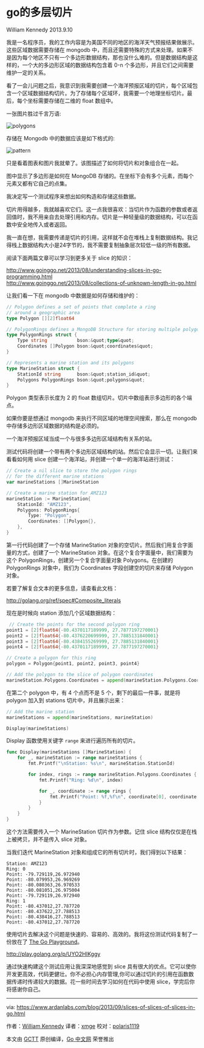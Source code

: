 # go的多层切片

William Kennedy 2013.9.10

我是一名程序员，我的工作内容是为美国不同的地区的海洋天气预报结果做展示。这些区域数据需要存储在 mongodb 中，而且还需要特殊的方式来处理。如果不是因为每个地区不只有一个多边形数据结构，那也没什么难的。但是数据结构是这样的，一个大的多边形区域的数据结构包含着 0-n 个多边形，并且它们之间需要维护一定的关系。

看了一会儿问题之后，我意识到我需要创建一个海洋预报区域的切片，每个区域包含一个区域数据结构切片。为了存储每个区域环，我需要一个地理坐标切片。最后，每个坐标需要存储在二维的 float 数组中。

一张图片胜过千言万语:

![polygons](https://www.ardanlabs.com/images/goinggo/Screen+Shot+2013-09-04+at+5.02.55+PM.png)

存储在 Mongodb 中的数据应该是如下格式的:

![pattern](https://www.ardanlabs.com/images/goinggo/Screen+Shot+2013-09-10+at+3.46.19+PM.png)

只是看着图表和图片我就晕了。该图描述了如何将切片和对象组合在一起。

图中显示了多边形是如何在 MongoDB 存储的。在坐标下会有多个元素，而每个元素又都有它自己的点集。

我决定写一个测试程序来想出如何构造和存储这些数据。

切片用得越多，我就越喜欢它们。这一点我很喜欢：当切片作为函数的参数或者返回值时，我不用亲自去处理引用和内存。切片是一种轻量级的数据结构，可以在函数中安全地传入或者返回。

我一直在想，我需要传递是切片的引用，这样就不会在堆栈上复制数据结构。我记得栈上数据结构大小是24字节的，我不需要复制抽象层次较低一级的所有数据。

阅读下面两篇文章可以学习到更多关于 slice 的知识：

http://www.goinggo.net/2013/08/understanding-slices-in-go-programming.html<br>
http://www.goinggo.net/2013/08/collections-of-unknown-length-in-go.html

让我们看一下在 mongodb 中数据是如何存储和维护的：

```go
// Polygon defines a set of points that complete a ring
// around a geographic area
type Polygon [][2]float64

// PolygonRings defines a MongoDB Structure for storing multiple polygon rings
type PolygonRings struct {
    Type string           bson:&quot;type&quot;
    Coordinates []Polygon bson:&quot;coordinates&quot;
}

// Represents a marine station and its polygons
type MarineStation struct {
    StationId string      bson:&quot;station_id&quot;
    Polygons PolygonRings bson:&quot;polygons&quot;
}
```

Polygon 类型表示长度为 2 的 float 数组切片。切片中数组表示多边形的各个端点。

如果你要是想通过 mongodb 来执行不同区域的地理空间搜索，那么在 mongodb 中存储多边形区域数据的结构是必须的。

一个海洋预报区域当成一个与很多多边形区域结构有关系的站。

测试代码将创建一个带有两个多边形区域结构的站。然后它会显示一切。让我们来看看如何用 slice 创建一个海洋站，并创建一个单一的海洋站进行测试：

```go
// Create a nil slice to store the polygon rings
// for the different marine stations
var marineStations []MarineStation

// Create a marine station for AMZ123
marineStation := MarineStation{
    StationId: "AMZ123",
    Polygons: PolygonRings{
        Type: "Polygon",
        Coordinates: []Polygon{},
    },
}
```

第一行代码创建了一个存储 MarineStation 对象的空切片。然后我们用复合字面量的方式，创建了一个 MarineStation 对象。在这个复合字面量中，我们需要为这个 PolygonRings，创建另一个复合字面量对象 Polygons。在创建的 PolygonRings 对象中，我们为 Coordinates 字段创建空的切片来存储 Polygon 对象。

若要了解复合文本的更多信息，请查看此文档：

http://golang.org/ref/spec#Composite_literals

现在是时候向 station 添加几个区域数据结构：

```go
 // Create the points for the second polygon ring
point1 = [2]float64{-80.4370117189999, 27.7877197270001}
point2 = [2]float64{-80.4376220699999, 27.7885131840001}
point3 = [2]float64{-80.4384155269999, 27.7885131840001}
point4 = [2]float64{-80.4370117189999, 27.7877197270001}

// Create a polygon for this ring
polygon = Polygon{point1, point2, point3, point4}

// Add the polygon to the slice of polygon coordinates
marineStation.Polygons.Coordinates = append(marineStation.Polygons.Coordinates, polygon)
 ```

在第二个 polygon 中，有 4 个点而不是 5 个，剩下的最后一件事，就是将 polygon 加入到 stations 切片中，并且展示出来：

```go
// Add the marine station
marineStations = append(marineStations, marineStation)

Display(marineStations)
```

Display 函数使用关键字 `range` 来进行遍历所有的切片。

```go
func Display(marineStations []MarineStation) {
    for _, marineStation := range marineStations {
        fmt.Printf("\nStation: %s\n", marineStation.StationId)

        for index, rings := range marineStation.Polygons.Coordinates {
            fmt.Printf("Ring: %d\n", index)

            for _, coordinate := range rings {
                fmt.Printf("Point: %f,%f\n", coordinate[0], coordinate[1])
            }
        }
    }
}
```

这个方法需要传入一个 MarineStation 切片作为参数。记住 slice 结构仅仅是在栈上被拷贝，并不是传入 slice 对象。

当我们迭代 MarineStation 对象和组成它的所有切片时，我们得到以下结果：

```
Station: AMZ123
Ring: 0
Point: -79.729119,26.972940
Point: -80.079953,26.969269
Point: -80.080363,26.970533
Point: -80.081051,26.975004
Point: -79.729119,26.972940
Ring: 1
Point: -80.437012,27.787720
Point: -80.437622,27.788513
Point: -80.438416,27.788513
Point: -80.437012,27.787720
```

使用切片去解决这个问题是快速的、容易的、高效的。我将这份测试代码复制了一份放在了 [The Go Playground](https://play.golang.org/)。

http://play.golang.org/p/UYO2HIKggy

通过快速构建这个测试应用让我深深地感觉到 slice 具有很大的优点。它可以使你开发更高效，代码更健壮。你不必担心内存管理,你可以通过切片的引用在函数数据传递时传递较大的数据。花一些时间去学习如何在代码中使用 slice，学完后你将感谢你自己。

---

via: https://www.ardanlabs.com/blog/2013/09/slices-of-slices-of-slices-in-go.html

作者：[William Kennedy](https://github.com/ardanlabs/gotraining)
译者：[xmge](https://github.com/xmge)
校对：[polaris1119](https://github.com/polaris1119)

本文由 [GCTT](https://github.com/studygolang/GCTT) 原创编译，[Go 中文网](https://studygolang.com/) 荣誉推出
